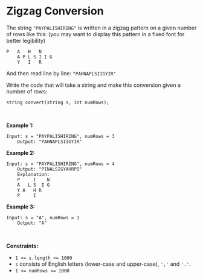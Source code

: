 # Zigzag Conversion


The string `"PAYPALISHIRING"` is written in a zigzag pattern on a given
number of rows like this: (you may want to display this pattern in a
fixed font for better legibility)

    P   A   H   N
        A P L S I I G
        Y   I   R
        

And then read line by line: `"PAHNAPLSIIGYIR"`

Write the code that will take a string and make this conversion given a
number of rows:

    string convert(string s, int numRows);
        

 

**Example 1:**

    Input: s = "PAYPALISHIRING", numRows = 3
        Output: "PAHNAPLSIIGYIR"
        

**Example 2:**

    Input: s = "PAYPALISHIRING", numRows = 4
        Output: "PINALSIGYAHRPI"
        Explanation:
        P     I    N
        A   L S  I G
        Y A   H R
        P     I
        

**Example 3:**

    Input: s = "A", numRows = 1
        Output: "A"
        

 

**Constraints:**

- `1 <= s.length <= 1000`
- `s` consists of English letters (lower-case and upper-case), `','` and
  `'.'`.
- `1 <= numRows <= 1000`
